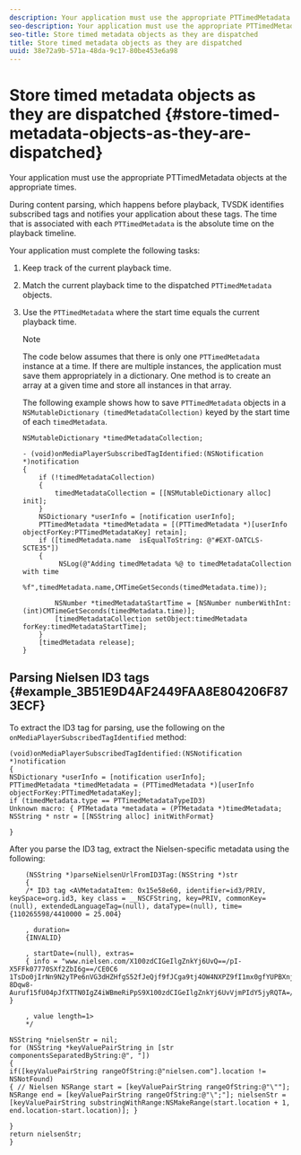 ```yaml
---
description: Your application must use the appropriate PTTimedMetadata objects at the appropriate times.
seo-description: Your application must use the appropriate PTTimedMetadata objects at the appropriate times.
seo-title: Store timed metadata objects as they are dispatched
title: Store timed metadata objects as they are dispatched
uuid: 38e72a9b-571a-48da-9c17-80be453e6a98
---
```


# Store timed metadata objects as they are dispatched {#store-timed-metadata-objects-as-they-are-dispatched}

Your application must use the appropriate PTTimedMetadata objects at the appropriate times.

 During content parsing, which happens before playback, TVSDK identifies subscribed tags and notifies your application about these tags. The time that is associated with each `PTTimedMetadata` is the absolute time on the playback timeline.

Your application must complete the following tasks: 

1. Keep track of the current playback time.
1. Match the current playback time to the dispatched `PTTimedMetadata` objects.

1. Use the `PTTimedMetadata` where the start time equals the current playback time.

   >[!NOTE]
   >
   >The code below assumes that there is only one `PTTimedMetadata` instance at a time. If there are multiple instances, the application must save them appropriately in a dictionary. One method is to create an array at a given time and store all instances in that array.

   The following example shows how to save `PTTimedMetadata` objects in a `NSMutableDictionary (timedMetadataCollection)` keyed by the start time of each `timedMetadata`. 

   ```
   NSMutableDictionary *timedMetadataCollection; 
     
   - (void)onMediaPlayerSubscribedTagIdentified:(NSNotification *)notification 
   { 
       if (!timedMetadataCollection) 
       { 
           timedMetadataCollection = [[NSMutableDictionary alloc] init]; 
       } 
       NSDictionary *userInfo = [notification userInfo]; 
       PTTimedMetadata *timedMetadata = [(PTTimedMetadata *)[userInfo objectForKey:PTTimedMetadataKey] retain]; 
       if ([timedMetadata.name  isEqualToString: @"#EXT-OATCLS-SCTE35"]) 
       { 
            NSLog(@"Adding timedMetadata %@ to timedMetadataCollection with time                      
                    %f",timedMetadata.name,CMTimeGetSeconds(timedMetadata.time)); 
     
           NSNumber *timedMetadataStartTime = [NSNumber numberWithInt:(int)CMTimeGetSeconds(timedMetadata.time)]; 
           [timedMetadataCollection setObject:timedMetadata forKey:timedMetadataStartTime]; 
       } 
       [timedMetadata release]; 
   }
   ```

## Parsing Nielsen ID3 tags {#example_3B51E9D4AF2449FAA8E804206F873ECF}

To extract the ID3 tag for parsing, use the following on the `onMediaPlayerSubscribedTagIdentified` method: 

```
(void)onMediaPlayerSubscribedTagIdentified:(NSNotification *)notification 
{ 
NSDictionary *userInfo = [notification userInfo]; 
PTTimedMetadata *timedMetadata = (PTTimedMetadata *)[userInfo objectForKey:PTTimedMetadataKey]; 
if (timedMetadata.type == PTTimedMetadataTypeID3) 
Unknown macro: { PTMetadata *metadata = (PTMetadata *)timedMetadata; NSString * nstr = [[NSString alloc] initWithFormat} 
 
}
```

After you parse the ID3 tag, extract the Nielsen-specific metadata using the following: 

```
    (NSString *)parseNielsenUrlFromID3Tag:(NSString *)str 
    { 
    /* ID3 tag <AVMetadataItem: 0x15e58e60, identifier=id3/PRIV, keySpace=org.id3, key class = __NSCFString, key=PRIV, commonKey=(null), extendedLanguageTag=(null), dataType=(null), time= {110265598/4410000 = 25.004} 
 
    , duration= 
    {INVALID} 
 
    , startDate=(null), extras= 
    { info = "www.nielsen.com/X100zdCIGeIlgZnkYj6UvQ==/pI-X5FFk07770SXf2ZbI6g==/CE0C6​1TsDo0jIrNn9N2yTPe6nVG3dHZHfgS52fJeQjf9fJCga9tj4OW4NXPZ9fI1mx0gfYUPBXnjqolHemZPtn_FCoNg​8Dqw8-Auruf15fU04pJfXTTN0IgZ4iWBmeRiPpS9X100zdCIGeIlgZnkYj6UvVjmPIdY5jyRQTA=/00000/21778/00"; } 
 
    , value length=1> 
    */ 
 
NSString *nielsenStr = nil; 
for (NSString *keyValuePairString in [str componentsSeparatedByString:@", "]) 
{ 
if([keyValuePairString rangeOfString:@"nielsen.com"].location != NSNotFound) 
{ // Nielsen NSRange start = [keyValuePairString rangeOfString:@"\""]; NSRange end = [keyValuePairString rangeOfString:@"\";"]; nielsenStr = [keyValuePairString substringWithRange:NSMakeRange(start.location + 1, end.location-start.location)]; } 
 
} 
return nielsenStr; 
}
```